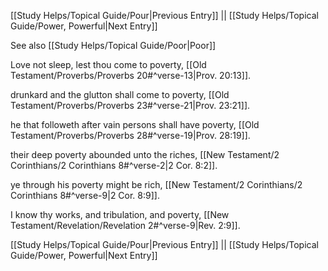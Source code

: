 [[Study Helps/Topical Guide/Pour|Previous Entry]]  ||  [[Study Helps/Topical Guide/Power, Powerful|Next Entry]]

 See also [[Study Helps/Topical Guide/Poor|Poor]]

 Love not sleep, lest thou come to poverty, [[Old Testament/Proverbs/Proverbs 20#^verse-13|Prov. 20:13]].

 drunkard and the glutton shall come to poverty, [[Old Testament/Proverbs/Proverbs 23#^verse-21|Prov. 23:21]].

 he that followeth after vain persons shall have poverty, [[Old Testament/Proverbs/Proverbs 28#^verse-19|Prov. 28:19]].

 their deep poverty abounded unto the riches, [[New Testament/2 Corinthians/2 Corinthians 8#^verse-2|2 Cor. 8:2]].

 ye through his poverty might be rich, [[New Testament/2 Corinthians/2 Corinthians 8#^verse-9|2 Cor. 8:9]].

 I know thy works, and tribulation, and poverty, [[New Testament/Revelation/Revelation 2#^verse-9|Rev. 2:9]].

[[Study Helps/Topical Guide/Pour|Previous Entry]]  ||  [[Study Helps/Topical Guide/Power, Powerful|Next Entry]]